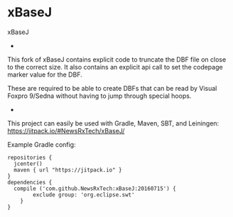 # xBaseJ
xBaseJ

-

This fork of xBaseJ contains explicit code to truncate the DBF file on close to the correct size.
It also contains an explicit api call to set the codepage marker value for the DBF.

These are required to be able to create DBFs that can be read by Visual Foxpro 9/Sedna without having to jump through special hoops.

-

This project can easily be used with Gradle, Maven, SBT, and Leiningen: https://jitpack.io/#NewsRxTech/xBaseJ/

Example Gradle config:

```
repositories {
  jcenter()
  maven { url "https://jitpack.io" }
}
dependencies {
  compile ('com.github.NewsRxTech:xBaseJ:20160715') {
		exclude group: 'org.eclipse.swt'
	}
}
```



